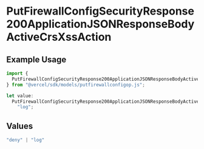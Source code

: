 # PutFirewallConfigSecurityResponse200ApplicationJSONResponseBodyActiveCrsXssAction

## Example Usage

```typescript
import {
  PutFirewallConfigSecurityResponse200ApplicationJSONResponseBodyActiveCrsXssAction,
} from "@vercel/sdk/models/putfirewallconfigop.js";

let value:
  PutFirewallConfigSecurityResponse200ApplicationJSONResponseBodyActiveCrsXssAction =
    "log";
```

## Values

```typescript
"deny" | "log"
```